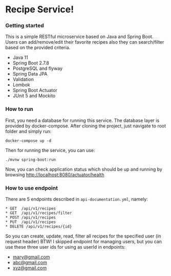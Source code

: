 # Recipe Service!

### Getting started
This is a simple RESTful microservice based on Java and Spring Boot. Users can add/remove/edit their favorite recipes also they can search/filter based on the provided criteria. 

* Java 11
* Spring Boot 2.7.8
* PostgreSQL and flyway
* Spring Data JPA
* Validation
* Lombok
* Spring Boot Actuator
* JUnit 5 and Mockito

### How to run
First, you need a database for running this service. The database layer is provided by docker-compose. After cloning the project, just navigate to root folder and simply run:

`` docker-compose up -d ``

Then for running the service, you can use:

`` ./mvnw spring-boot:run  ``

Now, you can check application status which should be up and running by browsing [http://localhost:8080/actuator/health](http://localhost:8080/actuator/health)

### How to use endpoint
There are 5 endpoints described in ``api-documentation.yml``, namely:
```
* GET  /api/v1/recipes
* GET  /api/v1/recipes/filter
* POST /api/v1/recipes
* PUT  /api/v1/recipes
* DELETE /api/v1/recipes/{id}
```
So you can create, update, read, filter all recipes for the specified user (in request header)
BTW! I skipped endpoint for managing users, but you can use these three user ids for using as userId in endpoints:
* mary@gmail.com
* abc@gmail.com
* xyz@gmail.com
